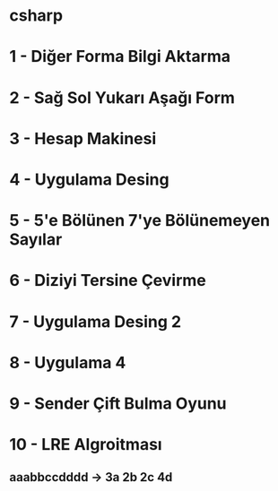 # csharp

# 1 - Diğer Forma Bilgi Aktarma

# 2 - Sağ Sol Yukarı Aşağı Form

# 3 - Hesap Makinesi

# 4 - Uygulama Desing

# 5 - 5'e Bölünen 7'ye Bölünemeyen Sayılar

# 6 - Diziyi Tersine Çevirme

# 7 - Uygulama Desing 2

# 8 - Uygulama 4 

# 9 - Sender Çift Bulma Oyunu 

# 10 - LRE Algroitması

## aaabbccdddd -> 3a 2b 2c 4d